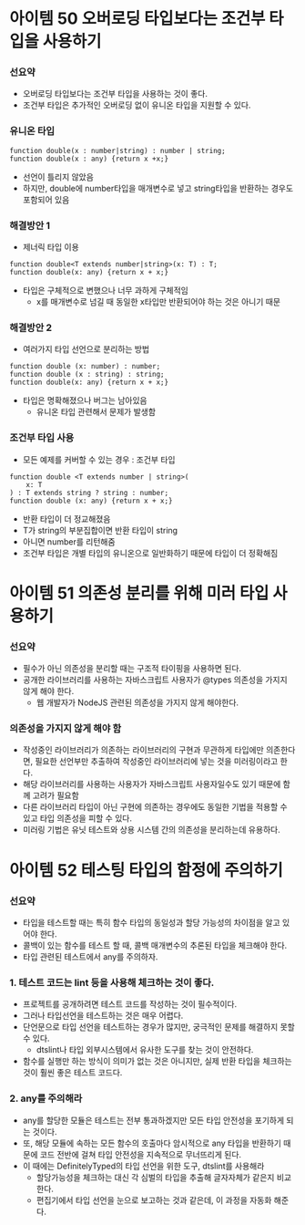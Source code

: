 # 아이템 50 오버로딩 타입보다는 조건부 타입을 사용하기

### 선요약

- 오버로딩 타입보다는 조건부 타입을 사용하는 것이 좋다.
- 조건부 타입은 추가적인 오버로딩 없이 유니온 타입을 지원할 수 있다.

### 유니온 타입

```tsx
function double(x : number|string) : number | string;
function double(x : any) {return x +x;}
```

- 선언이 틀리지 않았음
- 하지만, double에 number타입을 매개변수로 넣고 string타입을 반환하는 경우도 포함되어 있음

### 해결방안 1

- 제너릭 타입 이용

```tsx
function double<T extends number|string>(x: T) : T;
function double(x: any) {return x + x;}
```

- 타입은 구체적으로 변했으나 너무 과하게 구체적임
  - x를 매개변수로 넘길 때 동일한 x타입만 반환되어야 하는 것은 아니기 때문

### 해결방안 2

- 여러가지 타입 선언으로 분리하는 방법

```tsx
function double (x: number) : number;
function double (x : string) : string;
function double(x: any) {return x + x;}
```

- 타입은 명확해졌으나 버그는 남아있음
  - 유니온 타입 관련해서 문제가 발생함

### 조건부 타입 사용

- 모든 예제를 커버할 수 있는 경우 : 조건부 타입

```tsx
function double <T extends number | string>(
	x: T
) : T extends string ? string : number;
function double (x: any) {return x + x;}
```

- 반환 타입이 더 정교해졌음
- T가 string의 부분집합이면 반환 타입이 string
- 아니면 number를 리턴해줌
- 조건부 타입은 개별 타입의 유니온으로 일반화하기 때문에 타입이 더 정확해짐



# 아이템 51 의존성 분리를 위해 미러 타입 사용하기

### 선요약

- 필수가 아닌 의존성을 분리할 때는 구조적 타이핑을 사용하면 된다.
- 공개한 라이브러리를 사용하는 자바스크립트 사용자가 @types 의존성을 가지지 않게 해야 한다.
  - 웹 개발자가 NodeJS 관련된 의존성을 가지지 않게 해야한다.

### 의존성을 가지지 않게 해야 함

- 작성중인 라이브러리가 의존하는 라이브러리의 구현과 무관하게 타입에만 의존한다면, 필요한 선언부만 추출하여 작성중인 라이브러리에 넣는 것을 미러링이라고 한다.
- 해당 라이브러리를 사용하는 사용자가 자바스크립트 사용자일수도 있기 때문에 함께 고려가 필요함
- 다른 라이브러리 타입이 아닌 구현에 의존하는 경우에도 동일한 기법을 적용할 수 있고 타입 의존성을 피할 수 있다.
- 미러링 기법은 유닛 테스트와 상용 시스템 간의 의존성을 분리하는데 유용하다.



# 아이템 52 테스팅 타입의 함정에 주의하기

### 선요약

- 타입을 테스트할 때는 특히 함수 타입의 동일성과 할당 가능성의 차이점을 알고 있어야 한다.
- 콜백이 있는 함수를 테스트 할 때, 콜백 매개변수의 추론된 타입을 체크해야 한다.
- 타입 관련된 테스트에서 any를 주의하자.

### 1. 테스트 코드는 lint 등을 사용해 체크하는 것이 좋다.

- 프로젝트를 공개하려면 테스트 코드를 작성하는 것이 필수적이다.
- 그러나 타입선언을 테스트하는 것은 매우 어렵다.
- 단언문으로 타입 선언을 테스트하는 경우가 많지만, 궁극적인 문제를 해결하지 못할 수 있다.
  - dtslint나 타입 외부시스템에서 유사한 도구를 찾는 것이 안전하다.
- 함수를 실행만 하는 방식이 의미가 없는 것은 아니지만, 실제 반환 타입을 체크하는 것이 훨씬 좋은 테스트 코드다.

### 2. any를 주의해라

- any를 할당한 모듈은 테스트는 전부 통과하겠지만 모든 타입 안전성을 포기하게 되는 것이다.
- 또, 해당 모듈에 속하는 모든 함수의 호출마다 암시적으로 any 타입을 반환하기 때문에 코드 전반에 걸쳐 타입 안전성을 지속적으로 무너뜨리게 된다.
- 이 때에는 DefinitelyTyped의 타입 선언을 위한 도구, dtslint를 사용해라
  - 할당가능성을 체크하는 대신 각 심벌의 타입을 추출해 글자자체가 같은지 비교한다.
  - 편집기에서 타입 선언을 눈으로 보고하는 것과 같은데, 이 과정을 자동화 해준다.
